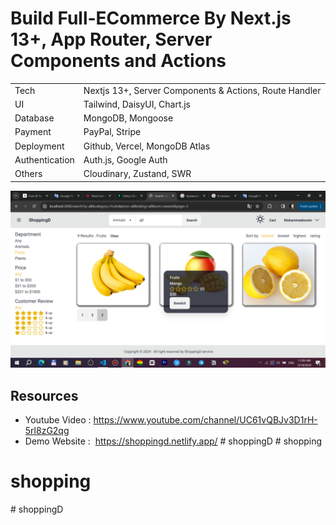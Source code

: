 # Build Full-ECommerce By Next.js 13+, App Router, Server Components and Actions

|                |                                                        |
| -------------- | ------------------------------------------------------ |
| Tech           | Nextjs 13+, Server Components & Actions, Route Handler |
| UI             | Tailwind, DaisyUI, Chart.js                            |
| Database       | MongoDB, Mongoose                                      |
| Payment        | PayPal, Stripe                                         |
| Deployment     | Github, Vercel, MongoDB Atlas                          |
| Authentication | Auth.js, Google Auth                                   |
| Others         | Cloudinary, Zustand, SWR                               |

![Muhammadnozim Ecommerce Application](/public/app.jpg)

## Resources

- Youtube Video : https://www.youtube.com/channel/UC61vQBJv3D1rH-5rl8zG2qg
- Demo Website :  https://shoppingd.netlify.app/
#   s h o p p i n g D 
 
 # shopping
# shopping
#   s h o p p i n g D 
 
 